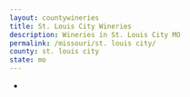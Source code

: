 ```yaml
---
layout: countywineries
title: St. Louis City Wineries
description: Wineries in St. Louis City MO
permalink: /missouri/st. louis city/
county: st. louis city
state: mo
---
```

-
